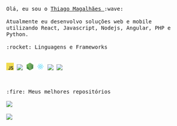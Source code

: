 <p>
  <samp>
     Olá, eu sou o <a href="https://www.linkedin.com/in/thiagomagalhaesme/"> Thiago Magalhães </a> :wave:
    <br />
    <br />Atualmente eu desenvolvo soluções web e mobile
    <br />utilizando React, Javascript, Nodejs, Angular, PHP e Python.
    <br /><br />
    :rocket: Linguagens e Frameworks
    <br /><br />
    <br /><code><img height="20" src="https://raw.githubusercontent.com/github/explore/80688e429a7d4ef2fca1e82350fe8e3517d3494d/topics/javascript/javascript.png"></code>
    <code><img height="20" src="https://user-images.githubusercontent.com/51726945/87152548-4d851a00-c28c-11ea-9f39-5a799361f051.png"></code>
    <code><img height="20" src="https://raw.githubusercontent.com/github/explore/80688e429a7d4ef2fca1e82350fe8e3517d3494d/topics/nodejs/nodejs.png"></code>
    <code><img height="20" src="https://raw.githubusercontent.com/github/explore/80688e429a7d4ef2fca1e82350fe8e3517d3494d/topics/react/react.png"></code>               <code><img height="20" src="https://user-images.githubusercontent.com/51726945/87152893-e7e55d80-c28c-11ea-8f0e-401da92bcdad.png"></code>
    <code><img height="20" src="https://user-images.githubusercontent.com/51726945/87152732-9ccb4a80-c28c-11ea-8868-09cacaa16dc6.png"></code>
  </samp>
</p>
<br />
<p>
  <samp>
    :fire: Meus melhores repositórios
    <br />
    <br />
    <a href="https://github.com/pablomagalhaes/ecoleta">
      <img align="left" src="https://github-readme-stats.anuraghazra1.vercel.app/api/pin/?username=pablomagalhaes&repo=ecoleta" />
    </a>
    <br /><br />
    <a href="https://github.com/pablomagalhaes/be-the-hero">
      <img align="left" src="https://github-readme-stats.anuraghazra1.vercel.app/api/pin/?username=pablomagalhaes&repo=be-the-hero" />
    </a>
  </samp>
</p>
